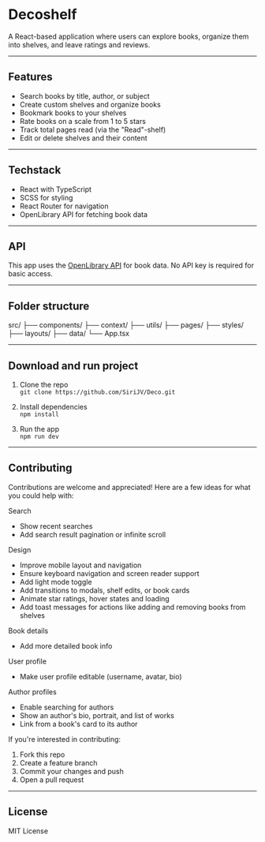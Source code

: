 # Decoshelf

A React-based application where users can explore books, organize them into shelves, and leave ratings and reviews.

---

## Features

- Search books by title, author, or subject
- Create custom shelves and organize books
- Bookmark books to your shelves
- Rate books on a scale from 1 to 5 stars
- Track total pages read (via the "Read"-shelf)
- Edit or delete shelves and their content

---

## Techstack

- React with TypeScript
- SCSS for styling
- React Router for navigation
- OpenLibrary API for fetching book data

---

## API

This app uses the [OpenLibrary API](https://openlibrary.org/developers/api) for book data. No API key is required for basic access.

---

## Folder structure

src/
├── components/
├── context/
├── utils/
├── pages/
├── styles/
├── layouts/
├── data/
└── App.tsx

---

## Download and run project

1. Clone the repo  
   `git clone https://github.com/SiriJV/Deco.git`

2. Install dependencies  
   `npm install`

3. Run the app  
   `npm run dev`
   
---

## Contributing

Contributions are welcome and appreciated! Here are a few ideas for what you could help with:

Search
- Show recent searches
- Add search result pagination or infinite scroll

Design
- Improve mobile layout and navigation
- Ensure keyboard navigation and screen reader support
- Add light mode toggle
- Add transitions to modals, shelf edits, or book cards
- Animate star ratings, hover states and loading
- Add toast messages for actions like adding and removing books from shelves

Book details
- Add more detailed book info

User profile
- Make user profile editable (username, avatar, bio)

Author profiles
- Enable searching for authors
- Show an author's bio, portrait, and list of works
- Link from a book's card to its author

If you're interested in contributing:

1. Fork this repo
2. Create a feature branch
3. Commit your changes and push
4. Open a pull request

---

## License

MIT License
